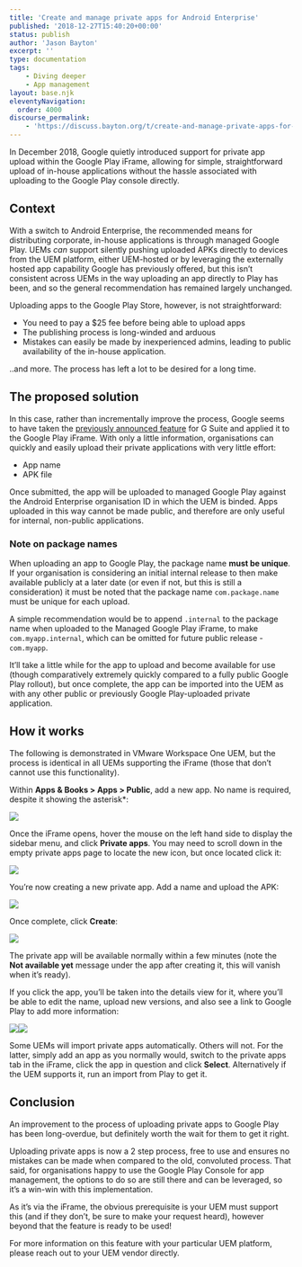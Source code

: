```yaml
---
title: 'Create and manage private apps for Android Enterprise'
published: '2018-12-27T15:40:20+00:00'
status: publish
author: 'Jason Bayton'
excerpt: ''
type: documentation
tags: 
    - Diving deeper
    - App management
layout: base.njk
eleventyNavigation:
  order: 4000
discourse_permalink:
    - 'https://discuss.bayton.org/t/create-and-manage-private-apps-for-android-enterprise/251'
---
```

In December 2018, Google quietly introduced support for private app upload within the Google Play iFrame, allowing for simple, straightforward upload of in-house applications without the hassle associated with uploading to the Google Play console directly.

## Context

With a switch to Android Enterprise, the recommended means for distributing corporate, in-house applications is through managed Google Play. UEMs *can* support silently pushing uploaded APKs directly to devices from the UEM platform, either UEM-hosted or by leveraging the externally hosted app capability Google has previously offered, but this isn’t consistent across UEMs in the way uploading an app directly to Play has been, and so the general recommendation has remained largely unchanged.

Uploading apps to the Google Play Store, however, is not straightforward:

- You need to pay a $25 fee before being able to upload apps
- The publishing process is long-winded and arduous
- Mistakes can easily be made by inexperienced admins, leading to public availability of the in-house application.

..and more. The process has left a lot to be desired for a long time.

## The proposed solution

In this case, rather than incrementally improve the process, Google seems to have taken the [previously announced feature](https://support.google.com/a/answer/2494992) for G Suite and applied it to the Google Play iFrame. With only a little information, organisations can quickly and easily upload their private applications with very little effort:

- App name
- APK file

Once submitted, the app will be uploaded to managed Google Play against the Android Enterprise organisation ID in which the UEM is binded. Apps uploaded in this way cannot be made public, and therefore are only useful for internal, non-public applications.

<div class="callout callout-warning">

### Note on package names

When uploading an app to Google Play, the package name **must be unique**. If your organisation is considering an initial internal release to then make available publicly at a later date (or even if not, but this is still a consideration) it must be noted that the package name `com.package.name` must be unique for each upload. 

A simple recommendation would be to append `.internal` to the package name when uploaded to the Managed Google Play iFrame, to make `com.myapp.internal`, which can be omitted for future public release - `com.myapp`.

</div>

It’ll take a little while for the app to upload and become available for use (though comparatively extremely quickly compared to a fully public Google Play rollout), but once complete, the app can be imported into the UEM as with any other public or previously Google Play-uploaded private application.

## How it works

The following is demonstrated in VMware Workspace One UEM, but the process is identical in all UEMs supporting the iFrame (those that don’t cannot use this functionality).

Within **Apps &amp; Books &gt; Apps &gt; Public**, add a new app. No name is required, despite it showing the asterisk\*:

![](https://cdn.bayton.org/uploads/2018/12/2018-12-27-17.07.23.gif) 

Once the iFrame opens, hover the mouse on the left hand side to display the sidebar menu, and click **Private apps**. You may need to scroll down in the empty private apps page to locate the new icon, but once located click it:

![](https://cdn.bayton.org/uploads/2018/12/2018-12-27-17.08.01.gif)

You’re now creating a new private app. Add a name and upload the APK:

![](https://cdn.bayton.org/uploads/2018/12/2018-12-27-17.08.34.gif)

Once complete, click **Create**:

![](https://cdn.bayton.org/uploads/2018/12/2018-12-27-17.09.08.gif)

The private app will be available normally within a few minutes (note the **Not available yet** message under the app after creating it, this will vanish when it’s ready).

If you click the app, you’ll be taken into the details view for it, where you’ll be able to edit the name, upload new versions, and also see a link to Google Play to add more information:

![](https://cdn.bayton.org/uploads/2018/12/2018-12-27-17.29.55.gif)![](https://cdn.bayton.org/uploads/2018/12/image-4.png)

Some UEMs will import private apps automatically. Others will not. For the latter, simply add an app as you normally would, switch to the private apps tab in the iFrame, click the app in question and click **Select**. Alternatively if the UEM supports it, run an import from Play to get it.

## Conclusion

An improvement to the process of uploading private apps to Google Play has been long-overdue, but definitely worth the wait for them to get it right.

Uploading private apps is now a 2 step process, free to use and ensures no mistakes can be made when compared to the old, convoluted process. That said, for organisations happy to use the Google Play Console for app management, the options to do so are still there and can be leveraged, so it’s a win-win with this implementation.

As it’s via the iFrame, the obvious prerequisite is your UEM must support this (and if they don’t, be sure to make your request heard), however beyond that the feature is ready to be used!

For more information on this feature with your particular UEM platform, please reach out to your UEM vendor directly.